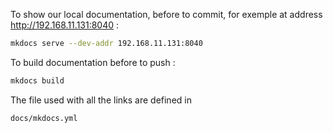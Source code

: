 To show our local documentation, before to commit, for exemple at address http://192.168.11.131:8040 :
``` bash 
mkdocs serve --dev-addr 192.168.11.131:8040
```

To build documentation before to push :
``` bash
mkdocs build
```

The file used with all the links are defined in
``` bash
docs/mkdocs.yml
```